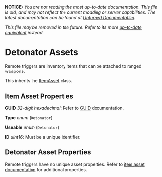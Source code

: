 **NOTICE:** *You are not reading the most up-to-date documentation. This file is old, and may not reflect the current modding or server capabilities. The latest documentation can be found at [Unturned Documentation](https://docs.smartlydressedgames.com/).*

*This file may be removed in the future. Refer to its more [up-to-date equivalent](https://docs.smartlydressedgames.com/en/stable/assets/item-asset/detonator-asset.html) instead.*

Detonator Assets
================

Remote triggers are inventory items that can be attached to ranged weapons.

This inherits the [ItemAsset](/ItemAsset/README.md) class.

Item Asset Properties
---------------------

**GUID** *32-digit hexadecimal*: Refer to [GUID](/GUID.md) documentation.

**Type** *enum* (`Detonator`)

**Useable** *enum* (`Detonator`)

**ID** *uint16*: Must be a unique identifier.

Detonator Asset Properties
--------------------------

Remote triggers have no unique asset properties. Refer to [item asset documentation](/ItemAsset/README.md) for additional properties.
